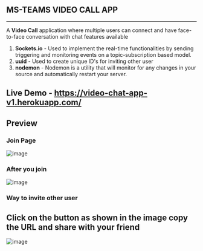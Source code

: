 MS-TEAMS VIDEO CALL APP
----------------------------------------
----------------------------------------
A **Video Call** application where multiple users can connect and have face-to-face conversation with chat features available 
1. **Sockets.io** - Used to implement the real-time functionalities by sending triggering and monitoring events on a topic-subscription based model.
2. **uuid** - Used to create unique ID's for inviting other user
3. **nodemon** - Nodemon is a utility that will monitor for any changes in your source and automatically restart your server.
## **Live Demo** - https://video-chat-app-v1.herokuapp.com/
## Preview 
### Join Page 
![image](https://user-images.githubusercontent.com/69220037/124866025-5ad8ff80-dfd9-11eb-8dd5-a0c48955a6d5.png)

### After you join
![image](https://user-images.githubusercontent.com/69220037/124866775-90cab380-dfda-11eb-8ebc-465327ca3104.png)

### Way to invite other user 
## Click on the button as shown in the image copy the URL and share with your friend 
![image](https://user-images.githubusercontent.com/69220037/124867375-9d034080-dfdb-11eb-87b7-a4693168cbb4.png)

###





